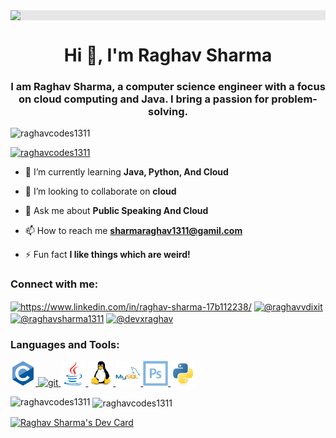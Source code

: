 <!---
raghavcodes1311/raghavcodes1311 is a ✨ special ✨ repository because its `README.md` (this file) appears on your GitHub profile.
You can click the Preview link to take a look at your changes.
--->
<img style="display: block;-webkit-user-select: none;margin: auto;background-color: hsl(0, 0%, 90%);" src="https://miro.medium.com/v2/resize:fit:1100/0*7Q3yvSIv_t0ioJ-Z.gif">
<h1 align="center">Hi 👋, I'm Raghav Sharma</h1>
<h3 align="center">I am Raghav Sharma, a computer science engineer with a focus on cloud computing and Java. I bring a passion for problem-solving.</h3>

<p align="left"> <img src="https://komarev.com/ghpvc/?username=raghavcodes1311&label=Profile%20views&color=0e75b6&style=flat" alt="raghavcodes1311" /> </p>

<p align="left"> <a href="https://github.com/ryo-ma/github-profile-trophy"><img src="https://github-profile-trophy.vercel.app/?username=raghavcodes1311" alt="raghavcodes1311" /></a> </p>

- 🌱 I’m currently learning **Java, Python, And Cloud**

- 👯 I’m looking to collaborate on **cloud**

- 💬 Ask me about **Public Speaking And Cloud**

- 📫 How to reach me **sharmaraghav1311@gamil.com**

- ⚡ Fun fact **I like things which are weird!**

<h3 align="left">Connect with me:</h3>
<p align="left">
<a href="https://linkedin.com/in/https://www.linkedin.com/in/raghav-sharma-17b112238/" target="blank"><img align="center" src="https://raw.githubusercontent.com/rahuldkjain/github-profile-readme-generator/master/src/images/icons/Social/linked-in-alt.svg" alt="https://www.linkedin.com/in/raghav-sharma-17b112238/" height="30" width="40" /></a>
<a href="https://instagram.com/@raghavvdixit" target="blank"><img align="center" src="https://raw.githubusercontent.com/rahuldkjain/github-profile-readme-generator/master/src/images/icons/Social/instagram.svg" alt="@raghavvdixit" height="30" width="40" /></a>
<a href="https://www.hackerrank.com/@raghavsharma1311" target="blank"><img align="center" src="https://raw.githubusercontent.com/rahuldkjain/github-profile-readme-generator/master/src/images/icons/Social/hackerrank.svg" alt="@raghavsharma1311" height="30" width="40" /></a>
<a href="https://www.leetcode.com/@devxraghav" target="blank"><img align="center" src="https://raw.githubusercontent.com/rahuldkjain/github-profile-readme-generator/master/src/images/icons/Social/leet-code.svg" alt="@devxraghav" height="30" width="40" /></a>
</p>

<h3 align="left">Languages and Tools:</h3>
<p align="left"> <a href="https://www.cprogramming.com/" target="_blank" rel="noreferrer"> <img src="https://raw.githubusercontent.com/devicons/devicon/master/icons/c/c-original.svg" alt="c" width="40" height="40"/> </a> <a href="https://git-scm.com/" target="_blank" rel="noreferrer"> <img src="https://www.vectorlogo.zone/logos/git-scm/git-scm-icon.svg" alt="git" width="40" height="40"/> </a> <a href="https://www.java.com" target="_blank" rel="noreferrer"> <img src="https://raw.githubusercontent.com/devicons/devicon/master/icons/java/java-original.svg" alt="java" width="40" height="40"/> </a> <a href="https://www.linux.org/" target="_blank" rel="noreferrer"> <img src="https://raw.githubusercontent.com/devicons/devicon/master/icons/linux/linux-original.svg" alt="linux" width="40" height="40"/> </a> <a href="https://www.mysql.com/" target="_blank" rel="noreferrer"> <img src="https://raw.githubusercontent.com/devicons/devicon/master/icons/mysql/mysql-original-wordmark.svg" alt="mysql" width="40" height="40"/> </a> <a href="https://www.photoshop.com/en" target="_blank" rel="noreferrer"> <img src="https://raw.githubusercontent.com/devicons/devicon/master/icons/photoshop/photoshop-line.svg" alt="photoshop" width="40" height="40"/> </a> <a href="https://www.python.org" target="_blank" rel="noreferrer"> <img src="https://raw.githubusercontent.com/devicons/devicon/master/icons/python/python-original.svg" alt="python" width="40" height="40"/> </a> </p>

<p><img align="left" src="https://github-readme-stats.vercel.app/api/top-langs?username=raghavcodes1311&show_icons=true&locale=en&layout=compact" alt="raghavcodes1311" /></p>

<p>&nbsp;<img align="center" src="https://github-readme-stats.vercel.app/api?username=raghavcodes1311&show_icons=true&locale=en" alt="raghavcodes1311" /></p>
<a href="https://app.daily.dev/devxraghav"><img src="https://api.daily.dev/devcards/bd447fd9da8243d59c71a57fadd969a8.png?r=w2q" width="400" alt="Raghav Sharma's Dev Card"/></a>
